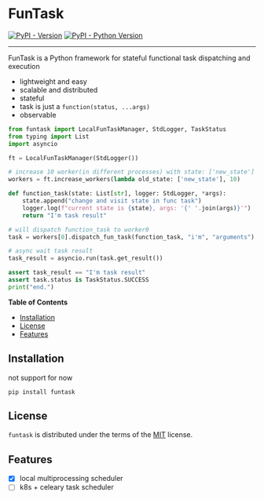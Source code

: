 # FunTask

[![PyPI - Version](https://img.shields.io/pypi/v/funtask.svg)](https://pypi.org/project/funtask)
[![PyPI - Python Version](https://img.shields.io/pypi/pyversions/funtask.svg)](https://pypi.org/project/funtask)

-----
FunTask is a Python framework for stateful functional task dispatching and execution

- lightweight and easy
- scalable and distributed
- stateful
- task is just a `function(status, ...args)`
- observable

```python
from funtask import LocalFunTaskManager, StdLogger, TaskStatus
from typing import List
import asyncio

ft = LocalFunTaskManager(StdLogger())

# increase 10 worker(in different processes) with state: ['new_state']
workers = ft.increase_workers(lambda old_state: ['new_state'], 10)

def function_task(state: List[str], logger: StdLogger, *args):
    state.append("change and visit state in func task")
    logger.log(f"current state is {state}, args: '{' '.join(args)}'")
    return "I'm task result"

# will dispatch function_task to worker0
task = workers[0].dispatch_fun_task(function_task, "i'm", "arguments")

# async wait task result
task_result = asyncio.run(task.get_result())

assert task_result == "I'm task result"
assert task.status is TaskStatus.SUCCESS
print("end.")
```

**Table of Contents**

- [Installation](#installation)
- [License](#license)
- [Features](#features)

## Installation
not support for now
```console
pip install funtask
```

## License

`funtask` is distributed under the terms of the [MIT](https://spdx.org/licenses/MIT.html) license.

## Features

- [x] local multiprocessing scheduler
- [ ] k8s + celeary task scheduler